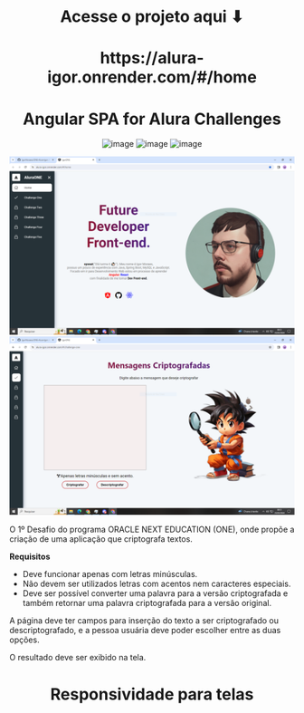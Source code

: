 <div align=center>
<h1> Acesse o projeto aqui ⬇  </h1>
  <h1>https://alura-igor.onrender.com/#/home</h1>

  # Angular SPA for Alura Challenges

 ![image](https://github.com/IgorMoraess/ONE-Alura-Igor/assets/157716005/b8277c84-6de4-4726-b402-9cb46e573ec6)
 ![image](https://github.com/IgorMoraess/ONE-Alura-Igor/assets/157716005/d35637f6-0149-4385-947e-9286699d4925)
![image](https://github.com/IgorMoraess/ONE-Alura-Igor/assets/157716005/220c1d01-082e-4567-a306-de4e4e05f213)

</div>

<div align="center" >
     <img width="600" heigth="400" src="https://raw.githubusercontent.com/IgorMoraess/ONE-Alura-Igor/main/assets/img/01.PNG">
     <img width="600" heigth="400" src="https://raw.githubusercontent.com/IgorMoraess/ONE-Alura-Igor/main/assets/img/02.PNG">

</div>

O 1º Desafio do programa ORACLE NEXT EDUCATION (ONE), onde propõe a criação de uma aplicação que criptografa textos.

**Requisitos**
* Deve funcionar apenas com letras minúsculas.
* Não devem ser utilizados letras com acentos nem caracteres especiais.
* Deve ser possível converter uma palavra para a versão criptografada e também retornar uma palavra criptografada para a versão original.

A página deve ter campos para inserção do texto a ser criptografado ou descriptografado, e a pessoa usuária deve poder escolher entre as duas opções.

O resultado deve ser exibido na tela.

<div align="center">
  
# Responsividade para telas 


</div>
   

   



